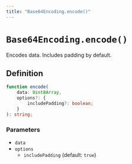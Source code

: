 ```yaml
---
title: "Base64Encoding.encode()"
---
```


# `Base64Encoding.encode()`

Encodes data. Includes padding by default.

## Definition

```ts
function encode(
	data: Uint8Array,
	options?: {
		includePadding?: boolean;
	}
): string;
```

### Parameters

- `data`
- `options`
  - `includePadding` (default: `true`)
